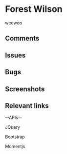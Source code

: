 # Forest Wilson

weewoo

## Comments

## Issues

## Bugs

## Screenshots

## Relevant links


--APIs--

JQuery
<script
  src="https://code.jquery.com/jquery-3.6.0.min.js"
  integrity="sha256-/xUj+3OJU5yExlq6GSYGSHk7tPXikynS7ogEvDej/m4="
  crossorigin="anonymous"></script>

Bootstrap
<link 
  rel="stylesheet" 
  href="https://stackpath.bootstrapcdn.com/bootstrap/4.5.2/css/bootstrap.min.css" 
  integrity="sha384-JcKb8q3iqJ61gNV9KGb8thSsNjpSL0n8PARn9HuZOnIxN0hoP+VmmDGMN5t9UJ0Z" crossorigin="anonymous"></link>

<script 
  src="https://stackpath.bootstrapcdn.com/bootstrap/4.5.2/js/bootstrap.min.js" integrity="sha384-B4gt1jrGC7Jh4AgTPSdUtOBvfO8shuf57BaghqFfPlYxofvL8/KUEfYiJOMMV+rV" crossorigin="anonymous"></script>

Momentjs
<link   
  src="https://cdnjs.cloudflare.com/ajax/libs/moment.js/2.29.1/moment.min.js"></link>





